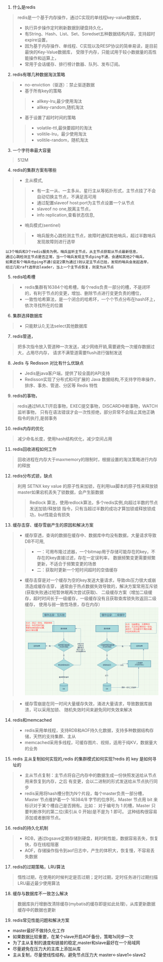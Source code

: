 1. 什么是redis
>redis是一个基于内存操作，通过C实现的单线程key-value数据库，
>- 执行异步操作定时刷新数据到硬盘持久化，
>- 有String、Hash、List、Set、Soredset五种数据结构内容，支持超时expire设置，
>- 因为基于内存操作、单线程、C实现以及RESP协议的简单易读，是目前最快的Key-Value数据库，
受限于内存，只能试用于较小数据量的高性能操作和运算上，
>- 常用于会话缓存、排行榜计数器、队列、发布订阅。

2. redis有哪几种数据淘汰策略
>- no-enviction（驱逐）：禁止驱逐数据
>- 基于所有key的策略
>>- allkey-lru,最少使用淘汰
>>- allkey-random,随机淘汰
>- 基于设置了超时时间的策略
>>- volatile-ttl,最快要超时的淘汰
>>- volitile-lru，最少使用淘汰
>>- volitile-random，随机淘汰

3. 一个字符串最大容量
> 512M

4. redis的集群方案有哪些
>- 主从模式,
>>- 有一主一从、一主多从、星行主从等拓扑形式，主节点挂了不会自动切换主节点，不满足高可用
>>- 通过配置slaveof host:port为主节点设置一个从节点
>>- slaveof no one,脱离主节点，
>>- info replication,查看状态信息,
>- 哨兵模式(sentinel)
>>- 哨兵服务心跳检测主节点，故障时通知其他哨兵，超过半数哨兵发现故障则进行选举
```
以3个哨兵和3个redis服务为例，哨兵监听主节点，从主节点获取从节点最新信息，
通过心跳检测主节点是否正常，当一个哨兵发现主节点ping不通，会通知其他2个哨兵，
如果还有个哨兵也ping不通(设定2票为通过)则认定主节点已挂，发现的哨兵会发起选举，
经过几轮raft选举出leader，当上一个主节点恢复，则变为从节点
```

5. redis哈希槽
>- redis集群有16384个哈希槽，每个redis负责一部分的槽，不是闭环的，有利于节点的变更，增加、删除节点进行变更负责的槽位，
>- 一致性哈希算法，是一个闭合的哈希环，一个个节点分布在hash环上，依次寻找所在的位置
6. 集群选择数据库
>- 只能默认0,无法select其他数据库

7. redis管道，
> 把多次指令放入管道种一次发送，减少网络开销,需要避免一次缓存数据过大，占用尽内存，
请求不满管道需要flush进行强制发送

8. Jedis 与 Redisson 对比有什么优缺点
>- Jedis是java客户端，提供了较全面的API支持
>- Redisson实现了分布式和可扩展的 Java 数据结构,不支持字符串操作，排序、事务、管道、分区等 Redis 特性

9. redis的事物，
> redis通过MULTI开启事物，EXEC提交事物，DISCARD中断事物，WATCH监听事物，
只有在语法错误才会一次性拒绝，部分异常不会阻止其他正确指令的执行,是弱事务

10. redis内存的优化
> 减少命名长度，使用hash结构优化，减少空间占用

11. redis回收进程如何工作
> 回收进程在内存大于maxmemory的限制时，根据设置的淘汰策略进行内存的释放

12. redis分布式锁，缺点
> 利用 SETNX key value 的原子性来加锁，在利用lua脚本的原子性来释放锁<br>
> master如果宕机丢失了锁数据，会产生脏数据
>>Redlock 算法，使用redlock算法，多个redis实例,向超过半数的节点发送加锁/释放锁
指令，只有当超过半数的成功才算加锁或释放锁成功，but性能会有损失

13. 缓存击穿、缓存雪崩产生的原因和解决方案
>- 缓存穿透，查询的数据在缓存中、数据库中均没有数据，大量请求导致DB不可用,
>>- 一：可用布隆过滤器，一个bitmap用于存储可能存在的key，不存在的key直接过滤，存在一定误判率，
>数据频繁变更需要频繁更新，不适合于频繁变更的场景
>>- 二：获取时更新一个短时间超时的空值缓存
>- 缓存击穿是对一个缓存为空的key发送大量请求，导致db压力很大或崩溃造成缓存击穿，
通常由于热点数据失效导致的，解决方案常用互斥锁(获取失败通过短暂休眠再次尝试获取)、
>二级缓存方案（增加二级缓存，超时时间长于一级缓存，一级缓存没有且获取查库锁失败返回二级缓存，
>使用与弱一致性场景，存在内存）
![缓存击穿](images/cache_breakdown.jpg)

>- 缓存雪崩是在同一时间大量缓存失效，涌进大量请求，导致数据库崩溃，可以采用加锁、
随机失效时间来避免同时失效来解决

14. redis和memcached
>- redis采用单线程，支持RDB和AOF持久化数据，支持多种数据结构存储，天然的支持集群、主从
>- memcached采用多线程，可缓存图片、视频，适用于纯KV，数据量大的业务

15. redis 主从复制如何实现的,redis 的集群模式如何实现?redis 的 key 是如何寻址的
>- 主从节点复制：主节点将自己内存中的数据生成一份快照发送给从节点用来恢复到内存，之后
有变更，会以二进制的形式发送给从节点执行同步
>- redis采用将hash槽分割为N个片段，每个master负责一部分槽，Master 节点维护着一个
 16384/8 字节的位序列，Master 节点用 bit 来标识对于某个槽自己是否拥有。比如：
 对于编号为 1 的槽，Master 只要判断序列的第二位(索引从 0 开始)是不是为 1 即可。
 这种结构很容易添加或者删除节点。

16. redis的持久化机制
>- RDB，通过bgsave定期存储到硬盘，耗时耗性能，数据容易丢失，恢复快，存在线程阻塞
>- AOF，存储操作指令到aof日志中，产生的体积大，恢复慢，不容易丢失数据

17. redis的过期策略，LRU算法
> 惰性过期，在使用的时候判定是否过期；定时过期，定时任务进行过期扫描<br>
> LRU最近最少使用算法

18. 缓存与数据库不一致怎么解决
> 数据库执行增删改清除缓存(mybatis的缓存即是如此处理)，从库更新数据缓存中的数据也更新

19. redis常见性能问题和解决方案
- master最好不做持久化工作
- 如果数据比较重要，在某个slave开启AOF备份，策略1s同步一次
- 为了主从复制的速度和链接的稳定,master和slave最好在一个局域网
- 尽量避免在压力大的主库上添加从库
- 主从复制，尽量使线性结构，避免节点压力大 master<-slave1<-slave2